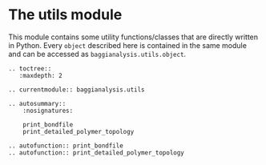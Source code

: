 # The utils module

This module contains some utility functions/classes that are directly written in Python. Every `object` described here is contained in the same module and can be accessed as `baggianalysis.utils.object`.

```eval_rst
.. toctree::
   :maxdepth: 2

.. currentmodule:: baggianalysis.utils

.. autosummary::
    :nosignatures:

    print_bondfile
    print_detailed_polymer_topology
    
.. autofunction:: print_bondfile
.. autofunction:: print_detailed_polymer_topology
    
```